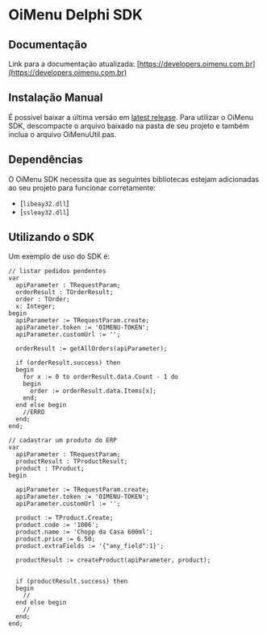 # OiMenu Delphi SDK

## Documentação

Link para a documentação atualizada: [https://developers.oimenu.com.br](https://developers.oimenu.com.br)

## Instalação Manual

É possível baixar a última versão em [latest release](https://github.com/oimenu/oimenu-delphi/releases).
Para utilizar o OiMenu SDK, descompacte o arquivo baixado na pasta de seu projeto e também inclua o arquivo OiMenuUtil.pas.


## Dependências

O OiMenu SDK necessita que as seguintes bibliotecas estejam adicionadas ao seu projeto para funcionar corretamente:

- [`libeay32.dll`]
- [`ssleay32.dll`]

## Utilizando o SDK

Um exemplo de uso do SDK é:

```delphi
// listar pedidos pendentes
var
  apiParameter : TRequestParam;
  orderResult : TOrderResult;
  order : TOrder;
  x: Integer;
begin
  apiParameter := TRequestParam.create;
  apiParameter.token := 'OIMENU-TOKEN';
  apiParameter.customUrl := '';
    
  orderResult := getAllOrders(apiParameter);

  if (orderResult.success) then
  begin
    for x := 0 to orderResult.data.Count - 1 do
    begin
      order := orderResult.data.Items[x];
    end;
  end else begin
    //ERRO
  end;
end;

// cadastrar um produto do ERP
var
  apiParameter : TRequestParam;
  productResult : TProductResult;
  product : TProduct;
begin

  apiParameter := TRequestParam.create;
  apiParameter.token := 'OIMENU-TOKEN';
  apiParameter.customUrl := '';
    
  product := TProduct.Create;
  product.code := '1006';
  product.name := 'Chopp da Casa 600ml';
  product.price := 6.50;
  product.extraFields := '{"any_field":1}';

  productResult := createProduct(apiParameter, product);

  
  if (productResult.success) then
  begin
    //
  end else begin
    //
  end;
end;
```
